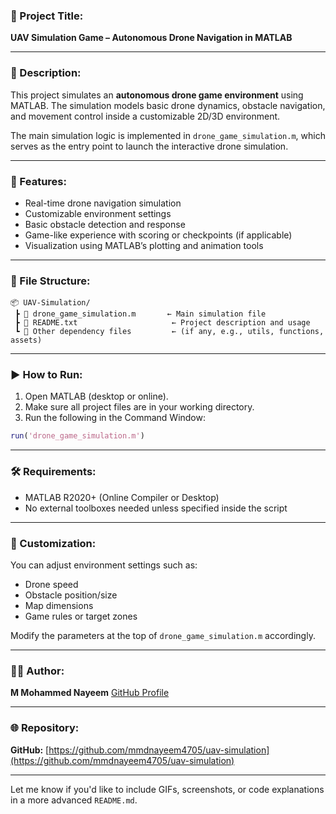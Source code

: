 ### 📌 Project Title:

**UAV Simulation Game – Autonomous Drone Navigation in MATLAB**

---

### 🧠 Description:

This project simulates an **autonomous drone game environment** using MATLAB. The simulation models basic drone dynamics, obstacle navigation, and movement control inside a customizable 2D/3D environment.

The main simulation logic is implemented in `drone_game_simulation.m`, which serves as the entry point to launch the interactive drone simulation.

---

### 🚀 Features:

* Real-time drone navigation simulation
* Customizable environment settings
* Basic obstacle detection and response
* Game-like experience with scoring or checkpoints (if applicable)
* Visualization using MATLAB’s plotting and animation tools

---

### 📁 File Structure:

```
📦 UAV-Simulation/
 ┣ 📜 drone_game_simulation.m       ← Main simulation file
 ┣ 📜 README.txt                     ← Project description and usage
 ┗ 📜 Other dependency files         ← (if any, e.g., utils, functions, assets)
```

---

### ▶️ How to Run:

1. Open MATLAB (desktop or online).
2. Make sure all project files are in your working directory.
3. Run the following in the Command Window:

```matlab
run('drone_game_simulation.m')
```

---

### 🛠 Requirements:

* MATLAB R2020+ (Online Compiler or Desktop)
* No external toolboxes needed unless specified inside the script

---

### 🔧 Customization:

You can adjust environment settings such as:

* Drone speed
* Obstacle position/size
* Map dimensions
* Game rules or target zones

Modify the parameters at the top of `drone_game_simulation.m` accordingly.

---

### 🧑‍💻 Author:

**M Mohammed Nayeem**
[GitHub Profile](https://github.com/mmdnayeem4705)

---

### 🌐 Repository:

**GitHub:** [https://github.com/mmdnayeem4705/uav-simulation](https://github.com/mmdnayeem4705/uav-simulation)

---

Let me know if you'd like to include GIFs, screenshots, or code explanations in a more advanced `README.md`.
